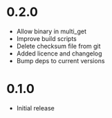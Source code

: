 # 0.2.0

- Allow binary in multi_get
- Improve build scripts
- Delete checksum file from git
- Added licence and changelog
- Bump deps to current versions

# 0.1.0

- Initial release